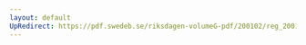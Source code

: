 ```yaml
---
layout: default
UpRedirect: https://pdf.swedeb.se/riksdagen-volumeG-pdf/200102/reg_200102/reg_200102_0337.pdf
---
```

